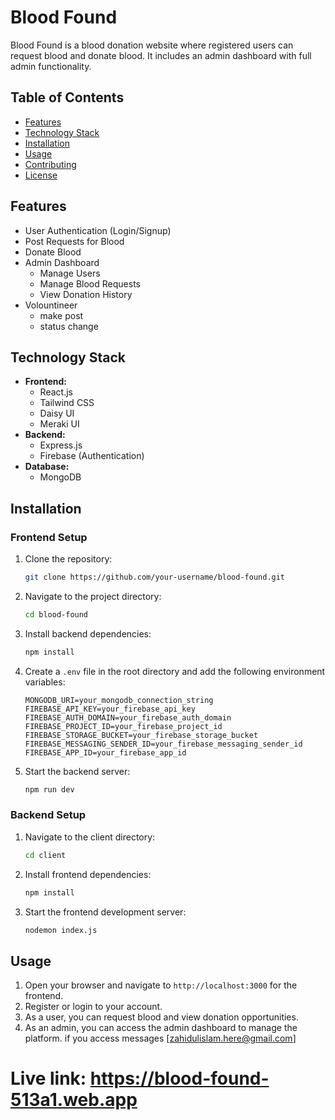 # Blood Found

Blood Found is a blood donation website where registered users can request blood and donate blood. It includes an admin dashboard with full admin functionality.

## Table of Contents
- [Features](#features)
- [Technology Stack](#technology-stack)
- [Installation](#installation)
- [Usage](#usage)
- [Contributing](#contributing)
- [License](#license)

## Features
- User Authentication (Login/Signup)
- Post Requests for Blood
- Donate Blood
- Admin Dashboard
  - Manage Users
  - Manage Blood Requests
  - View Donation History
- Volountineer 
  - make post
  - status change

## Technology Stack
- **Frontend:**
  - React.js
  - Tailwind CSS
  - Daisy UI
  - Meraki UI
- **Backend:**
  - Express.js
  - Firebase (Authentication)
- **Database:**
  - MongoDB

## Installation
### Frontend Setup
1. Clone the repository:
    ```bash
    git clone https://github.com/your-username/blood-found.git
    ```
2. Navigate to the project directory:
    ```bash
    cd blood-found
    ```
3. Install backend dependencies:
    ```bash
    npm install
    ```
4. Create a `.env` file in the root directory and add the following environment variables:
    ```env
    MONGODB_URI=your_mongodb_connection_string
    FIREBASE_API_KEY=your_firebase_api_key
    FIREBASE_AUTH_DOMAIN=your_firebase_auth_domain
    FIREBASE_PROJECT_ID=your_firebase_project_id
    FIREBASE_STORAGE_BUCKET=your_firebase_storage_bucket
    FIREBASE_MESSAGING_SENDER_ID=your_firebase_messaging_sender_id
    FIREBASE_APP_ID=your_firebase_app_id
    ```
5. Start the backend server:
    ```bash
    npm run dev
    ```

### Backend Setup
1. Navigate to the client directory:
    ```bash
    cd client
    ```
2. Install frontend dependencies:
    ```bash
    npm install
    ```
3. Start the frontend development server:
    ```bash
    nodemon index.js
    ```

## Usage
1. Open your browser and navigate to `http://localhost:3000` for the frontend.
2. Register or login to your account.
3. As a user, you can request blood and view donation opportunities.
4. As an admin, you can access the admin dashboard to manage the platform. if you access messages 
    [zahidulislam.here@gmail.com]

# Live link: https://blood-found-513a1.web.app 
